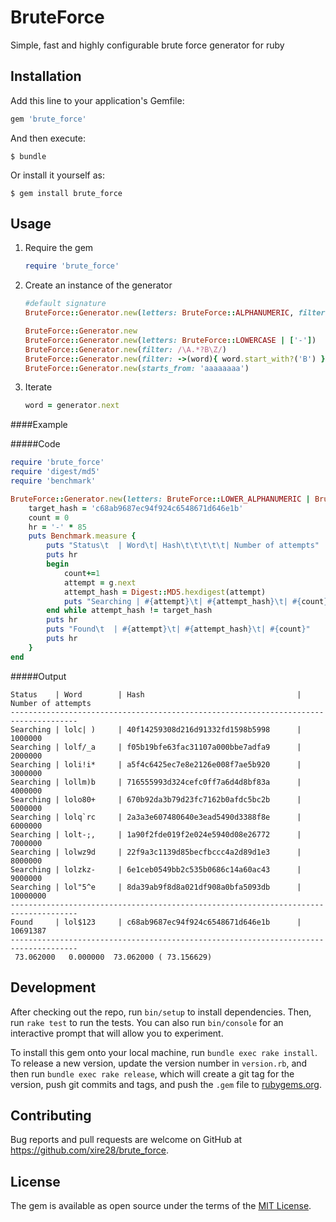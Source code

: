 # BruteForce

Simple, fast and highly configurable brute force generator for ruby

## Installation

Add this line to your application's Gemfile:

```ruby
gem 'brute_force'
```

And then execute:

    $ bundle

Or install it yourself as:

    $ gem install brute_force

## Usage

1. Require the gem

	```ruby
	require 'brute_force'
	```

2. Create an instance of the generator

	```ruby
	#default signature
	BruteForce::Generator.new(letters: BruteForce::ALPHANUMERIC, filter: nil, starts_from: '')

	BruteForce::Generator.new
	BruteForce::Generator.new(letters: BruteForce::LOWERCASE | ['-'])
	BruteForce::Generator.new(filter: /\A.*?B\Z/)
	BruteForce::Generator.new(filter: ->(word){ word.start_with?('B') })
	BruteForce::Generator.new(starts_from: 'aaaaaaaa')
	```

3. Iterate

	```ruby
	word = generator.next
	```

####Example

#####Code

```ruby
require 'brute_force'
require 'digest/md5'
require 'benchmark'

BruteForce::Generator.new(letters: BruteForce::LOWER_ALPHANUMERIC | BruteForce::ASCII_SYMBOL, starts_from: 'lolaaaa').tap do |g|
	target_hash = 'c68ab9687ec94f924c6548671d646e1b'
	count = 0
	hr = '-' * 85
	puts Benchmark.measure {
		puts "Status\t  | Word\t| Hash\t\t\t\t\t| Number of attempts"
		puts hr
		begin
			count+=1
			attempt = g.next
			attempt_hash = Digest::MD5.hexdigest(attempt)
			puts "Searching | #{attempt}\t| #{attempt_hash}\t| #{count}" if count % 1000000 == 0
		end while attempt_hash != target_hash
		puts hr
		puts "Found\t  | #{attempt}\t| #{attempt_hash}\t| #{count}"
		puts hr
	}
end
```

#####Output
```
Status    | Word        | Hash                                  | Number of attempts
-------------------------------------------------------------------------------------
Searching | lolc| )     | 40f14259308d216d91332fd1598b5998      | 1000000
Searching | lolf/_a     | f05b19bfe63fac31107a000bbe7adfa9      | 2000000
Searching | loli!i*     | a5f4c6425ec7e8e2126e008f7ae5b920      | 3000000
Searching | lollm)b     | 716555993d324cefc0ff7a6d4d8bf83a      | 4000000
Searching | lolo80+     | 670b92da3b79d23fc7162b0afdc5bc2b      | 5000000
Searching | lolq`rc     | 2a3a3e607480640e3ead5490d3388f8e      | 6000000
Searching | lolt-;,     | 1a90f2fde019f2e024e5940d08e26772      | 7000000
Searching | lolwz9d     | 22f9a3c1139d85becfbccc4a2d89d1e3      | 8000000
Searching | lolzkz-     | 6e1ceb0549bb2c535b0686c14a60ac43      | 9000000
Searching | lol"5^e     | 8da39ab9f8d8a021df908a0bfa5093db      | 10000000
-------------------------------------------------------------------------------------
Found     | lol$123     | c68ab9687ec94f924c6548671d646e1b      | 10691387
-------------------------------------------------------------------------------------
 73.062000   0.000000  73.062000 ( 73.156629)
```

## Development

After checking out the repo, run `bin/setup` to install dependencies. Then, run `rake test` to run the tests. You can also run `bin/console` for an interactive prompt that will allow you to experiment.

To install this gem onto your local machine, run `bundle exec rake install`. To release a new version, update the version number in `version.rb`, and then run `bundle exec rake release`, which will create a git tag for the version, push git commits and tags, and push the `.gem` file to [rubygems.org](https://rubygems.org).

## Contributing

Bug reports and pull requests are welcome on GitHub at https://github.com/xire28/brute_force.


## License

The gem is available as open source under the terms of the [MIT License](http://opensource.org/licenses/MIT).


